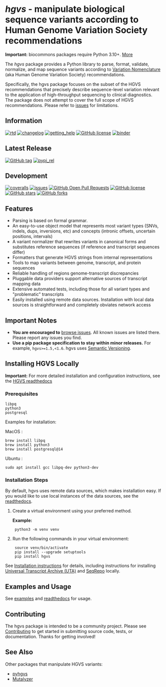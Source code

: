 # *hgvs* - manipulate biological sequence variants according to Human Genome Variation Society recommendations

**Important:** biocommons packages require Python 3.10+.
[More](https://biocommons.org/en/latest/contributing/coding-guidelines/#other)

The *hgvs* package provides a Python library to parse, format, validate,
normalize, and map sequence variants according to [Variation
Nomenclature](http://varnomen.hgvs.org/) (aka Human Genome Variation
Society) recommendations.

Specifically, the hgvs package focuses on the subset of the HGVS
recommendations that precisely describe sequence-level variation
relevant to the application of high-throughput sequencing to clinical
diagnostics. The package does not attempt to cover the full scope of
HGVS recommendations. Please refer to
[issues](https://github.com/biocommons/hgvs/issues) for limitations.

## Information

[![rtd](https://img.shields.io/badge/docs-readthedocs-green.svg)](http://hgvs.readthedocs.io/) [![changelog](https://img.shields.io/badge/docs-changelog-green.svg)](https://hgvs.readthedocs.io/en/stable/changelog/)  [![getting_help](https://img.shields.io/badge/!-help%20me-red.svg)](https://hgvs.readthedocs.io/en/stable/getting_help.html)  [![GitHub license](https://img.shields.io/github/license/biocommons/hgvs.svg)](https://github.com/biocommons/hgvs/blob/main/LICENSE)  [![binder](https://mybinder.org/badge_logo.svg)](https://mybinder.org/v2/gh/biocommons/hgvs/main?filepath=examples)

## Latest Release

[![GitHub tag](https://img.shields.io/github/tag/biocommons/hgvs.svg)](https://github.com/biocommons/hgvs) [![pypi_rel](https://img.shields.io/pypi/v/hgvs.svg)](https://pypi.org/project/hgvs/)

## Development

[![coveralls](https://img.shields.io/coveralls/github/biocommons/hgvs.svg)](https://coveralls.io/github/biocommons/hgvs) [![issues](https://img.shields.io/github/issues-raw/biocommons/hgvs.svg)](https://github.com/biocommons/hgvs/issues)
[![GitHub Open Pull Requests](https://img.shields.io/github/issues-pr/biocommons/hgvs.svg)](https://github.com/biocommons/hgvs/pull/) [![GitHub license](https://img.shields.io/github/contributors/biocommons/hgvs.svg)](https://github.com/biocommons/hgvs/graphs/contributors/) [![GitHub stars](https://img.shields.io/github/stars/biocommons/hgvs.svg?style=social&label=Stars)](https://github.com/biocommons/hgvs/stargazers) [![GitHub forks](https://img.shields.io/github/forks/biocommons/hgvs.svg?style=social&label=Forks)](https://github.com/biocommons/hgvs/network)

## Features

-   Parsing is based on formal grammar.
-   An easy-to-use object model that represents most variant types
    (SNVs, indels, dups, inversions, etc) and concepts (intronic
    offsets, uncertain positions, intervals)
-   A variant normalizer that rewrites variants in canonical forms and
    substitutes reference sequences (if reference and transcript
    sequences differ)
-   Formatters that generate HGVS strings from internal representations
-   Tools to map variants between genome, transcript, and protein
    sequences
-   Reliable handling of regions genome-transcript discrepancies
-   Pluggable data providers support alternative sources of transcript
    mapping data
-   Extensive automated tests, including those for all variant types and
    \"problematic\" transcripts
-   Easily installed using remote data sources. Installation with local
    data sources is straightforward and completely obviates network
    access

## Important Notes

-   **You are encouraged to** [browse
    issues](https://github.com/biocommons/hgvs/issues). All known issues
    are listed there. Please report any issues you find.
-   **Use a pip package specification to stay within minor releases.**
    For example, `hgvs>=1.5,<1.6`. hgvs uses [Semantic
    Versioning](http://semver.org/).

## Installing HGVS Locally

**Important:** For more detailed installation and configuration
instructions, see the [HGVS readthedocs](https://hgvs.readthedocs.io/)

### Prerequisites

    libpq
    python3
    postgresql

Examples for installation:

MacOS :

    brew install libpq
    brew install python3
    brew install postgresql@14

Ubuntu :

    sudo apt install gcc libpq-dev python3-dev

### Installation Steps

By default, hgvs uses remote data sources, which makes
installation easy. If you would like to use local instances of the data sources, see the [readthedocs](https://hgvs.readthedocs.io/).

1. Create a virtual environment using your preferred method.

    **Example:**

        python3 -m venv venv

2. Run the following commands in your virtual environment:


        source venv/bin/activate
        pip install --upgrade setuptools
        pip install hgvs


See [Installation
instructions](http://hgvs.readthedocs.org/en/stable/installation.html)
for details, including instructions for installing [Universal Transcript
Archive (UTA)](https://github.com/biocommons/uta/) and
[SeqRepo](https://github.com/biocommons/biocommons.seqrepo/) locally.

## Examples and Usage

See [examples](https://github.com/biocommons/hgvs/tree/main/examples) and [readthedocs](https://hgvs.readthedocs.io/) for usage.

## Contributing

The hgvs package is intended to be a community project. Please see
[Contributing](http://hgvs.readthedocs.org/en/stable/contributing.html)
to get started in submitting source code, tests, or documentation.
Thanks for getting involved!

## See Also

Other packages that manipulate HGVS variants:

-   [pyhgvs](https://github.com/counsyl/hgvs)
-   [Mutalyzer](https://mutalyzer.nl/)
